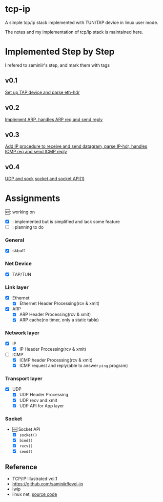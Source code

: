# tcp-ip
A simple tcp/ip stack implemented with TUN/TAP device in linux user mode.

The notes and my implementation of tcp/ip stack is maintained here.

# Implemented Step by Step
I refered to saminiir's step, and mark them with tags 
## v0.1
[Set up TAP device and parse eth-hdr](doc/1-TAP-ethhdr.md)

## v0.2
[Implement ARP, handles ARP req and send reply](doc/2-arp.md) 

## v0.3
[Add IP procedure to receive and send datagram, parse IP-hdr, handles ICMP req and send ICMP reply](doc/3-iphdr-icmp.md)

## v0.4

[UDP and sock](doc/4-1-UDP-sock.md)
[socket and socket API(1)](doc/4-2-socket-API-1.md)

# Assignments
:new:: working on  
- [x] : implemented but is simplified and lack some feature
- [ ] : planning to do
### General
- [x] skbuff
### Net Device
- [x] TAP/TUN
### Link layer
- [x] Ethernet
  - [x] Ethernet Header Processing(rcv & xmit)
- [x] ARP
  - [x] ARP Header Processing(rcv & xmit)
  - [x] ARP cache(no timer, only a static table)
### Network layer
- [x] IP
  - [x] IP Header Processing(rcv & xmit)
- [ ] ICMP
  - [x] ICMP header Processing(rcv & xmit)
  - [x] ICMP request and reply(able to answer `ping` program)
### Transport layer
- [x] UDP
  - [x] UDP Header Processing
  - [x] UDP recv and xmit
  - [x] UDP API for App layer
### Socket
- :new: Socket API
  - [x] `socket()`
  - [x] `bind()`
  - [x] `recv()`
  - [x] `send()`

## Reference
- TCP/IP Illustrated vol.1
- https://github.com/saminiir/level-ip
- lwip
- linux net, [source code](https://github.com/lkl/linux/tree/master/net)
